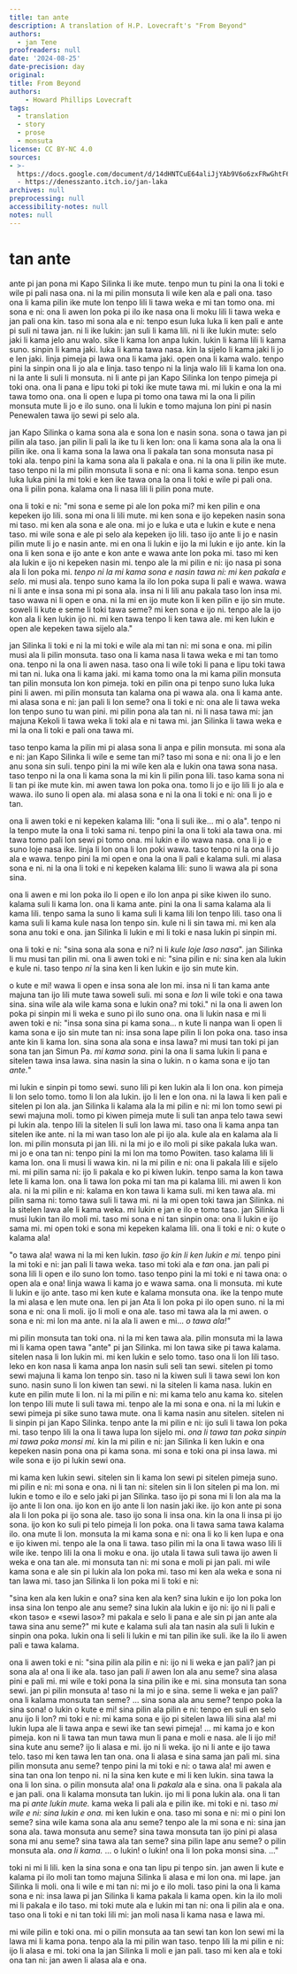 ```yaml
---
title: tan ante
description: A translation of H.P. Lovecraft's "From Beyond"
authors:
  - jan Tene
proofreaders: null
date: '2024-08-25'
date-precision: day
original:
title: From Beyond
authors:
    - Howard Phillips Lovecraft
tags:
  - translation
  - story
  - prose
  - monsuta
license: CC BY-NC 4.0
sources:
- >-
  https://docs.google.com/document/d/14dHNTCuE64aliJjYAb9V6o6zxFRwGhtF6ZIgeVN87ak/edit?tab=t.0#heading=h.ell8bw8uqzvthttps://docs.google.com/document/d/14dHNTCuE64aliJjYAb9V6o6zxFRwGhtF6ZIgeVN87ak/edit?tab=t.0#heading=h.ell8bw8uqzvt
  - https://denesszanto.itch.io/jan-laka
archives: null
preprocessing: null
accessibility-notes: null
notes: null
---
```


tan ante
========

ante pi jan pona mi Kapo Silinka li ike mute. tenpo mun tu pini la ona li toki e wile pi pali nasa ona. ni la mi pilin monsuta li wile ken ala e pali ona. taso ona li kama pilin ike mute lon tenpo lili li tawa weka e mi tan tomo ona. mi sona e ni: ona li awen lon poka pi ilo ike nasa ona li moku lili li tawa weka e jan pali ona kin. taso mi sona ala e ni: tenpo esun luka luka li ken pali e ante pi suli ni tawa jan. ni li ike lukin: jan suli li kama lili. ni li ike lukin mute: selo jaki li kama jelo anu walo. sike li kama lon anpa lukin. lukin li kama lili li kama suno. sinpin li kama jaki. luka li kama tawa nasa. kin la sijelo li kama jaki li jo e len jaki. linja pimeja pi lawa ona li kama jaki. open ona li kama walo. tenpo pini la sinpin ona li jo ala e linja. taso tenpo ni la linja walo lili li kama lon ona. ni la ante li suli li monsuta. ni li ante pi jan Kapo Silinka lon tenpo pimeja pi toki ona. ona li pana e lipu toki pi toki ike mute tawa mi. mi lukin e ona la mi tawa tomo ona. ona li open e lupa pi tomo ona tawa mi la ona li pilin monsuta mute li jo e ilo suno. ona li lukin e tomo majuna lon pini pi nasin Penewalen tawa ijo sewi pi selo ala. 

jan Kapo Silinka o kama sona ala e sona lon e nasin sona. sona o tawa jan pi pilin ala taso. jan pilin li pali la ike tu li ken lon: ona li kama sona ala la ona li pilin ike. ona li kama sona la lawa ona li pakala tan sona monsuta nasa pi toki ala. tenpo pini la kama sona ala li pakala e ona. ni la ona li pilin ike mute. taso tenpo ni la mi pilin monsuta li sona e ni: ona li kama sona. tenpo esun luka luka pini la mi toki e ken ike tawa ona la ona li toki e wile pi pali ona. ona li pilin pona. kalama ona li nasa lili li pilin pona mute.

ona li toki e ni: "mi sona e seme pi ale lon poka mi? mi ken pilin e ona kepeken ijo lili. sona mi ona li lili mute. mi ken sona e ijo kepeken nasin sona mi taso. mi ken ala sona e ale ona. mi jo e luka e uta e lukin e kute e nena taso. mi wile sona e ale pi selo ala kepeken ijo lili. taso ijo ante li jo e nasin pilin mute li jo e nasin ante. mi en ona li lukin e ijo la mi lukin e ijo ante. kin la ona li ken sona e ijo ante e kon ante e wawa ante lon poka mi. taso mi ken ala lukin e ijo ni kepeken nasin mi. tenpo ale la mi pilin e ni: ijo nasa pi sona ala li lon poka mi. *tenpo ni la mi kama sona e nasin tawa ni: mi ken pakala e selo.* mi musi ala. tenpo suno kama la ilo lon poka supa li pali e wawa. wawa ni li ante e insa sona mi pi sona ala. insa ni li lili anu pakala taso lon insa mi. taso wawa ni li open e ona. ni la mi en ijo mute kon li ken pilin e ijo sin mute. soweli li kute e seme li toki tawa seme? mi ken sona e ijo ni. tenpo ale la ijo kon ala li ken lukin ijo ni. mi ken tawa tenpo li ken tawa ale. mi ken lukin e open ale kepeken tawa sijelo ala."

jan Silinka li toki e ni la mi toki e wile ala mi tan ni: mi sona e ona. mi pilin musi ala li pilin monsuta. taso ona li kama nasa li tawa weka e mi tan tomo ona. tenpo ni la ona li awen nasa. taso ona li wile toki li pana e lipu toki tawa mi tan ni. luka ona li kama jaki. mi kama tomo ona la mi kama pilin monsuta tan pilin monsuta lon kon pimeja. toki en pilin ona pi tenpo suno luka luka pini li awen. mi pilin monsuta tan kalama ona pi wawa ala. ona li kama ante. mi alasa sona e ni: jan pali li lon seme? ona li toki e ni: ona ale li tawa weka lon tenpo suno tu wan pini. mi pilin pona ala tan ni. ni li nasa tawa mi: jan majuna Kekoli li tawa weka li toki ala e ni tawa mi. jan Silinka li tawa weka e mi la ona li toki e pali ona tawa mi.

taso tenpo kama la pilin mi pi alasa sona li anpa e pilin monsuta. mi sona ala e ni: jan Kapo Silinka li wile e seme tan mi? taso mi sona e ni: ona li jo e len anu sona sin suli. tenpo pini la mi wile ken ala e lukin ona tawa sona nasa. taso tenpo ni la ona li kama sona la mi kin li pilin pona lili. taso kama sona ni li tan pi ike mute kin. mi awen tawa lon poka ona. tomo li jo e ijo lili li jo ala e wawa. ilo suno li open ala. mi alasa sona e ni la ona li toki e ni: ona li jo e tan.

ona li awen toki e ni kepeken kalama lili: "ona li suli ike... mi o ala". tenpo ni la tenpo mute la ona li toki sama ni. tenpo pini la ona li toki ala tawa ona. mi tawa tomo pali lon sewi pi tomo ona. mi lukin e ilo wawa nasa. ona li jo e suno loje nasa ike. linja li lon ona li lon poki wawa. taso tenpo ni la ona li jo ala e wawa. tenpo pini la mi open e ona la ona li pali e kalama suli. mi alasa sona e ni. ni la ona li toki e ni kepeken kalama lili: suno li wawa ala pi sona sina.

ona li awen e mi lon poka ilo li open e ilo lon anpa pi sike kiwen ilo suno. kalama suli li kama lon. ona li kama ante. pini la ona li sama kalama ala li kama lili. tenpo sama la suno li kama suli li kama lili lon tenpo lili. taso ona li kama suli li kama kule nasa lon tenpo sin. kule ni li sin tawa mi. mi ken ala sona anu toki e ona. jan Silinka li lukin e mi li toki e nasa lukin pi sinpin mi.

ona li toki e ni: "sina sona ala sona e ni? ni li *kule loje laso nasa*". jan Silinka li mu musi tan pilin mi. ona li awen toki e ni: "sina pilin e ni: sina ken ala lukin e kule ni. taso tenpo *ni* la sina ken li ken lukin e ijo sin mute kin.

o kute e mi! wawa li open e insa sona ale lon mi. insa ni li tan kama ante majuna tan ijo lili mute tawa soweli suli. mi sona e *lon* li wile toki e ona tawa sina. sina wile ala wile kama sona e lukin ona? mi toki." ni la ona li awen lon poka pi sinpin mi li weka e suno pi ilo suno ona. ona li lukin nasa e mi li awen toki e ni: "insa sona sina pi kama sona... n kute li nanpa wan li open li kama sona e ijo sin mute tan ni: insa sona lape pilin li lon poka ona. taso insa ante kin li kama lon. sina sona ala sona e insa lawa? mi musi tan toki pi jan sona tan jan Simun Pa. *mi kama sona.* pini la ona li sama lukin li pana e sitelen tawa insa lawa. sina nasin la sina o lukin. n o kama sona e ijo tan *ante.*"

mi lukin e sinpin pi tomo sewi. suno lili pi ken lukin ala li lon ona. kon pimeja li lon selo tomo. tomo li lon ala lukin. ijo li len e lon ona. ni la lawa li ken pali e sitelen pi lon ala. jan Silinka li kalama ala la mi pilin e ni: mi lon tomo sewi pi sewi majuna moli. tomo pi kiwen pimeja mute li suli tan anpa telo tawa sewi pi lukin ala. tenpo lili la sitelen li suli lon lawa mi. taso ona li kama anpa tan sitelen ike ante. ni la mi wan taso lon ale pi ijo ala. kule ala en kalama ala li lon. mi pilin monsuta pi jan lili. ni la mi jo e ilo moli pi sike pakala luka wan. mi jo e ona tan ni: tenpo pini la mi lon ma tomo Powiten. taso kalama lili li kama lon. ona li musi li wawa kin. ni la mi pilin e ni: ona li pakala lili e sijelo mi. mi pilin sama ni: ijo li pakala e ko pi kiwen lukin. tenpo sama la kon tawa lete li kama lon. ona li tawa lon poka mi tan ma pi kalama lili. mi awen li kon ala. ni la mi pilin e ni: kalama en kon tawa li kama suli. mi ken tawa ala. mi pilin sama ni: tomo tawa suli li tawa mi. ni la mi open toki tawa jan Silinka. ni la sitelen lawa ale li kama weka. mi lukin e jan e ilo e tomo taso. jan Silinka li musi lukin tan ilo moli mi. taso mi sona e ni tan sinpin ona: ona li lukin e ijo sama mi. mi open toki e sona mi kepeken kalama lili. ona li toki e ni: o kute o kalama ala!

"o tawa ala! wawa ni la mi ken lukin. *taso ijo kin li ken lukin e mi.* tenpo pini la mi toki e ni: jan pali li tawa weka. taso mi toki ala e *tan* ona. jan pali pi sona lili li open e ilo suno lon tomo. taso tenpo pini la mi toki e ni tawa ona: o open ala e ona! linja wawa li kama jo e wawa sama. ona li monsuta. mi kute li lukin e ijo ante. taso mi ken kute e kalama monsuta ona. ike la tenpo mute la mi alasa e len mute ona. len pi jan Ata li lon poka pi ilo open suno. ni la mi sona e ni: ona li moli. ijo li moli e ona ale. taso mi tawa ala la mi awen. o sona e ni: mi lon ma ante. ni la ala li awen e mi... *o tawa ala!"*

mi pilin monsuta tan toki ona. ni la mi ken tawa ala. pilin monsuta mi la lawa mi li kama open tawa "ante" pi jan Silinka. mi lon tawa sike pi tawa kalama. sitelen nasa li lon lukin mi. mi ken lukin e selo tomo. taso ona li lon lili taso. leko en kon nasa li kama anpa lon nasin suli seli tan sewi. sitelen pi tomo sewi majuna li kama lon tenpo sin. taso ni la kiwen suli li tawa sewi lon kon suno. nasin suno li lon kiwen tan sewi. ni la sitelen li kama nasa. lukin en kute en pilin mute li lon. ni la mi pilin e ni: mi kama telo anu kama ko. sitelen lon tenpo lili mute li suli tawa mi. tenpo ale la mi sona e ona. ni la mi lukin e sewi pimeja pi sike suno tawa mute. ona li kama nasin anu sitelen. sitelen ni li sinpin pi jan Kapo Silinka. tenpo ante la mi pilin e ni: ijo suli li tawa lon poka mi. taso tenpo lili la ona li tawa lupa lon sijelo mi. *ona li tawa tan poka sinpin mi tawa poka monsi mi.* kin la mi pilin e ni: jan Silinka li ken lukin e ona kepeken nasin pona ona pi kama sona. mi sona e toki ona pi insa lawa. mi wile sona e ijo pi lukin sewi ona.

mi kama ken lukin sewi. sitelen sin li kama lon sewi pi sitelen pimeja suno. mi pilin e ni: mi sona e ona. ni li tan ni: sitelen sin li lon sitelen pi ma lon. mi lukin e tomo e ilo e selo jaki pi jan Silinka. taso ijo pi sona mi li lon ala ma la ijo ante li lon ona. ijo kon en ijo ante li lon nasin jaki ike. ijo kon ante pi sona ala li lon poka pi ijo sona ale. taso ijo sona li insa ona. kin la ona li insa pi ijo sona. ijo kon ko suli pi telo pimeja li lon poka. ona li tawa sama tawa kalama ilo. ona mute li lon. monsuta la mi kama sona e ni: ona li ko li ken lupa e ona e ijo kiwen mi. tenpo ale la ona li tawa. taso pilin mi la ona li tawa waso lili li wile ike. tenpo lili la ona li moku e ona. ijo utala li tawa suli tawa ijo awen li weka e ona tan ale. mi monsuta tan ni: mi sona e moli pi jan pali. mi wile kama sona e ale sin pi lukin ala lon poka mi. taso mi ken ala weka e sona ni tan lawa mi. taso jan Silinka li lon poka mi li toki e ni:

"sina ken ala ken lukin e ona? sina ken ala ken? sina lukin e ijo lon poka lon insa sina lon tenpo ale anu seme? sina lukin ala lukin e ijo ni: ijo ni li pali e «kon taso» e «sewi laso»? mi pakala e selo li pana e ale sin pi jan ante ala tawa sina anu seme?" mi kute e kalama suli ala tan nasin ala suli li lukin e sinpin ona poka. lukin ona li seli li lukin e mi tan pilin ike suli. ike la ilo li awen pali e tawa kalama.

ona li awen toki e ni: "sina pilin ala pilin e ni: ijo ni li weka e jan pali? jan pi sona ala a! ona li ike ala. taso jan pali *li* awen lon ala anu seme? sina alasa pini e pali mi. mi wile e toki pona la sina pilin ike e mi. sina monsuta tan sona sewi. jan pi pilin monsuta a! taso ni la mi jo e sina. seme li weka e jan pali? ona li kalama monsuta tan seme? ... sina sona ala anu seme? tenpo poka la sina sona! o lukin o kute e mi! sina pilin ala pilin e ni: tenpo en suli en selo anu ijo li lon? mi toki e ni: mi kama sona e ijo pi sitelen lawa lili sina ala! mi lukin lupa ale li tawa anpa e sewi ike tan sewi pimeja! ... mi kama jo e kon pimeja. kon ni li tawa tan mun tawa mun li pana e moli e nasa. ale li ijo mi! sina kute anu seme? ijo li alasa e mi. ijo ni li weka. ijo ni li ante e ijo tawa telo. taso mi ken tawa len tan ona. ona li alasa e sina sama jan pali mi. sina pilin monsuta anu seme? tenpo pini la mi toki e ni: o tawa ala! mi awen e sina tan ona lon tenpo ni. ni la sina ken kute e mi li ken lukin. sina tawa la ona li lon sina. o pilin monsuta ala! ona li *pakala* ala e sina. ona li pakala ala e jan pali. ona li kalama monsuta tan lukin. ijo mi li pona lukin ala. ona li tan ma pi *ante lukin mute.* kama weka li pali ala e pilin ike. mi toki e ni. taso *mi wile e ni: sina lukin e ona.* mi ken lukin e ona. taso mi sona e ni: mi o pini lon seme? sina wile kama sona ala anu seme? tenpo ale la mi sona e ni: sina jan sona ala. tawa monsuta anu seme? sina tawa monsuta tan ijo pini pi alasa sona mi anu seme? sina tawa ala tan seme? sina pilin lape anu seme? o pilin monsuta ala. *ona li kama.* ... o lukin! o lukin! ona li lon poka monsi sina. ..."

toki ni mi li lili. ken la sina sona e ona tan lipu pi tenpo sin. jan awen li kute e kalama pi ilo moli tan tomo majuna Silinka li alasa e mi lon ona. mi lape. jan Silinka li moli. ona li wile e mi tan ni: mi jo e ilo moli. taso pini la ona li kama sona e ni: insa lawa pi jan Silinka li kama pakala li kama open. kin la ilo moli mi li pakala e ilo taso. mi toki mute ala e lukin mi tan ni: ona li pilin ala e ona. taso ona li toki e ni tan toki lili mi: jan moli nasa li kama nasa e lawa mi.

mi wile pilin e toki ona. mi o pilin monsuta aa tan sewi tan kon lon sewi mi la lawa mi li kama pona. tenpo ala la mi pilin wan taso. tenpo lili la mi pilin e ni: ijo li alasa e mi. toki ona la jan Silinka li moli e jan pali. taso mi ken ala e toki ona tan ni: jan awen li alasa ala e ona.

